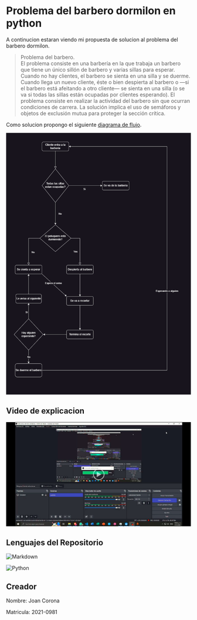 # Problema del barbero dormilon en python

A continucion estaran viendo mi propuesta de solucion al problema del barbero dormilon.

> Problema del barbero.  
> El problema consiste en una barbería en la que trabaja un barbero que tiene un único sillón de barbero y varias sillas para esperar. Cuando no hay clientes, el barbero se sienta en una silla y se duerme. Cuando llega un nuevo cliente, éste o bien despierta al barbero o —si el barbero está afeitando a otro cliente— se sienta en una silla (o se va si todas las sillas están ocupadas por clientes esperando). El problema consiste en realizar la actividad del barbero sin que ocurran condiciones de carrera. La solución implica el uso de semáforos y objetos de exclusión mutua para proteger la sección crítica. 

[diagrama de flujo]:https://drive.google.com/file/d/1AW3Tvg-mTxPTZ1permPVgUkwKOz2ZowT/view?usp=sharing

Como solucion propongo el siguiente [diagrama de flujo].

![Diagrama](./Diagrama-Problema-barbero.png "Diagrama del problema del barbero")

## Video de explicacion
[![Barbero Dormilon](./Video.PNG)]( https://drive.google.com/file/d/1omzqbP0UCg8uUdUvM-vCp85iS0hMjq4a/view?usp=sharing "Video de explicacion Joan")

## Lenguajes del Repositorio
![Markdown](https://img.shields.io/badge/Markdown-000000?style=for-the-badge&logo=markdown&logoColor=white)

![Python](https://img.shields.io/badge/Python-333?style=for-the-badge&logo=python&logoColor=yellow)

## Creador

Nombre: Joan Corona

Matricula: 2021-0981